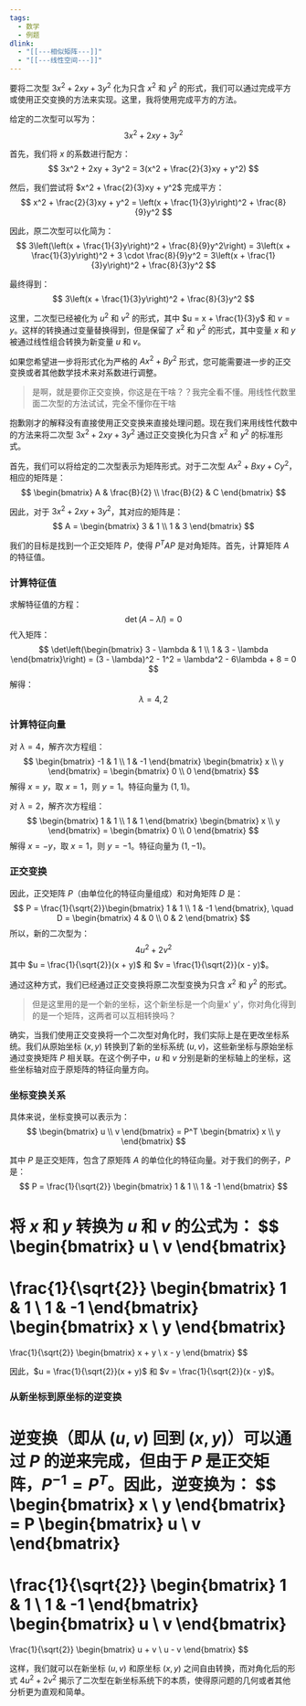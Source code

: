 ```yaml
---
tags:
  - 数学
  - 例题
dlink:
  - "[[---相似矩阵---]]"
  - "[[---线性空间---]]"
---
```

要将二次型 $3x^2 + 2xy + 3y^2$ 化为只含 $x^2$ 和 $y^2$ 的形式，我们可以通过完成平方或使用正交变换的方法来实现。这里，我将使用完成平方的方法。

给定的二次型可以写为：
$$
3x^2 + 2xy + 3y^2
$$

首先，我们将 $x$ 的系数进行配方：
$$
3x^2 + 2xy + 3y^2 = 3(x^2 + \frac{2}{3}xy + y^2)
$$

然后，我们尝试将 $x^2 + \frac{2}{3}xy + y^2$ 完成平方：
$$
x^2 + \frac{2}{3}xy + y^2 = \left(x + \frac{1}{3}y\right)^2 + \frac{8}{9}y^2
$$

因此，原二次型可以化简为：
$$
3\left(\left(x + \frac{1}{3}y\right)^2 + \frac{8}{9}y^2\right) = 3\left(x + \frac{1}{3}y\right)^2 + 3 \cdot \frac{8}{9}y^2 = 3\left(x + \frac{1}{3}y\right)^2 + \frac{8}{3}y^2
$$

最终得到：
$$
3\left(x + \frac{1}{3}y\right)^2 + \frac{8}{3}y^2
$$

这里，二次型已经被化为 $u^2$ 和 $v^2$ 的形式，其中 $u = x + \frac{1}{3}y$ 和 $v = y$。这样的转换通过变量替换得到，但是保留了 $x^2$ 和 $y^2$ 的形式，其中变量 $x$ 和 $y$ 被通过线性组合转换为新变量 $u$ 和 $v$。

如果您希望进一步将形式化为严格的 $Ax^2 + By^2$ 形式，您可能需要进一步的正交变换或者其他数学技术来对系数进行调整。



> 是啊，就是要你正交变换，你这是在干啥？？我完全看不懂。用线性代数里面二次型的方法试试，完全不懂你在干啥



抱歉刚才的解释没有直接使用正交变换来直接处理问题。现在我们来用线性代数中的方法来将二次型 $3x^2 + 2xy + 3y^2$ 通过正交变换化为只含 $x^2$ 和 $y^2$ 的标准形式。

首先，我们可以将给定的二次型表示为矩阵形式。对于二次型 $Ax^2 + Bxy + Cy^2$，相应的矩阵是：
$$
\begin{bmatrix}
A & \frac{B}{2} \\
\frac{B}{2} & C
\end{bmatrix}
$$

因此，对于 $3x^2 + 2xy + 3y^2$，其对应的矩阵是：
$$
A = \begin{bmatrix}
3 & 1 \\
1 & 3
\end{bmatrix}
$$

我们的目标是找到一个正交矩阵 $P$，使得 $P^T A P$ 是对角矩阵。首先，计算矩阵 $A$ 的特征值。

### 计算特征值
求解特征值的方程：
$$
\det(A - \lambda I) = 0
$$
代入矩阵：
$$
\det\left(\begin{bmatrix}
3 - \lambda & 1 \\
1 & 3 - \lambda
\end{bmatrix}\right) = (3 - \lambda)^2 - 1^2 = \lambda^2 - 6\lambda + 8 = 0
$$
解得：
$$
\lambda = 4, 2
$$

### 计算特征向量
对 $\lambda = 4$，解齐次方程组：
$$
\begin{bmatrix}
-1 & 1 \\
1 & -1
\end{bmatrix}
\begin{bmatrix}
x \\
y
\end{bmatrix} = \begin{bmatrix}
0 \\
0
\end{bmatrix}
$$
解得 $x = y$，取 $x = 1$，则 $y = 1$。特征向量为 $(1, 1)$。

对 $\lambda = 2$，解齐次方程组：
$$
\begin{bmatrix}
1 & 1 \\
1 & 1
\end{bmatrix}
\begin{bmatrix}
x \\
y
\end{bmatrix} = \begin{bmatrix}
0 \\
0
\end{bmatrix}
$$
解得 $x = -y$，取 $x = 1$，则 $y = -1$。特征向量为 $(1, -1)$。

### 正交变换
因此，正交矩阵 $P$（由单位化的特征向量组成）和对角矩阵 $D$ 是：
$$
P = \frac{1}{\sqrt{2}}\begin{bmatrix}
1 & 1 \\
1 & -1
\end{bmatrix}, \quad D = \begin{bmatrix}
4 & 0 \\
0 & 2
\end{bmatrix}
$$
所以，新的二次型为：
$$
4u^2 + 2v^2
$$
其中 $u = \frac{1}{\sqrt{2}}(x + y)$ 和 $v = \frac{1}{\sqrt{2}}(x - y)$。

通过这种方式，我们已经通过正交变换将原二次型变换为只含 $x^2$ 和 $y^2$ 的形式。



> 但是这里用的是一个新的坐标，这个新坐标是一个向量x' y'，你对角化得到的是一个矩阵，这两者可以互相转换吗？



确实，当我们使用正交变换将一个二次型对角化时，我们实际上是在更改坐标系统。我们从原始坐标 $(x, y)$ 转换到了新的坐标系统 $(u, v)$，这些新坐标与原始坐标通过变换矩阵 $P$ 相关联。在这个例子中，$u$ 和 $v$ 分别是新的坐标轴上的坐标，这些坐标轴对应于原矩阵的特征向量方向。

### 坐标变换关系
具体来说，坐标变换可以表示为：
$$
\begin{bmatrix}
u \\
v
\end{bmatrix}
= P^T
\begin{bmatrix}
x \\
y
\end{bmatrix}
$$

其中 $P$ 是正交矩阵，包含了原矩阵 $A$ 的单位化的特征向量。对于我们的例子，$P$ 是：
$$
P = \frac{1}{\sqrt{2}}
\begin{bmatrix}
1 & 1 \\
1 & -1
\end{bmatrix}
$$

将 $x$ 和 $y$ 转换为 $u$ 和 $v$ 的公式为：
$$
\begin{bmatrix}
u \\
v
\end{bmatrix}
=
\frac{1}{\sqrt{2}}
\begin{bmatrix}
1 & 1 \\
1 & -1
\end{bmatrix}
\begin{bmatrix}
x \\
y
\end{bmatrix}
=
\frac{1}{\sqrt{2}}
\begin{bmatrix}
x + y \\
x - y
\end{bmatrix}
$$

因此，$u = \frac{1}{\sqrt{2}}(x + y)$ 和 $v = \frac{1}{\sqrt{2}}(x - y)$。

### 从新坐标到原坐标的逆变换
逆变换（即从 $(u, v)$ 回到 $(x, y)$）可以通过 $P$ 的逆来完成，但由于 $P$ 是正交矩阵，$P^{-1} = P^T$。因此，逆变换为：
$$
\begin{bmatrix}
x \\
y
\end{bmatrix}
= P
\begin{bmatrix}
u \\
v
\end{bmatrix}
=
\frac{1}{\sqrt{2}}
\begin{bmatrix}
1 & 1 \\
1 & -1
\end{bmatrix}
\begin{bmatrix}
u \\
v
\end{bmatrix}
=
\frac{1}{\sqrt{2}}
\begin{bmatrix}
u + v \\
u - v
\end{bmatrix}
$$

这样，我们就可以在新坐标 $(u, v)$ 和原坐标 $(x, y)$ 之间自由转换，而对角化后的形式 $4u^2 + 2v^2$ 揭示了二次型在新坐标系统下的本质，使得原问题的几何或者其他分析更为直观和简单。